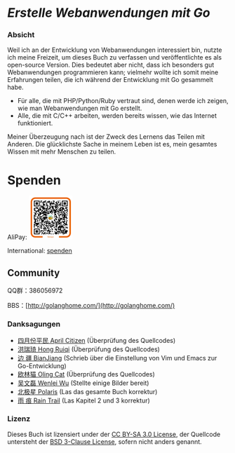 ***Erstelle Webanwendungen mit Go***
======================================

### Absicht

Weil ich an der Entwicklung von Webanwendungen interessiert bin, nutzte ich meine Freizeit, um dieses Buch zu verfassen und veröffentlichte  es als open-source Version. Dies bedeutet aber nicht, dass ich besonders gut Webanwendungen programmieren kann; vielmehr wollte ich somit meine Erfahrungen teilen, die ich während der Entwicklung mit Go gesammelt habe.

- Für alle, die mit PHP/Python/Ruby vertraut sind, denen werde ich zeigen, wie man Webanwendungen mit Go erstellt.
- Alle, die mit C/C++ arbeiten, werden bereits wissen, wie das Internet funktioniert.

Meiner Überzeugung nach ist der Zweck des Lernens das Teilen mit Anderen. Die glücklichste Sache in meinem Leben ist es, mein gesamtes Wissen mit mehr Menschen zu teilen.

# Spenden

AliPay: <img src="../zh/images/alipay.png" alt="alipay" width="100" height="100">

International: [spenden](http://beego.me/donate)

## Community
QQ群：386056972

BBS：[http://golanghome.com/](http://golanghome.com/)

### Danksagungen

 - [四月份平民 April Citizen](https://plus.google.com/110445767383269817959) (Überprüfung des Quellcodes)
 - [洪瑞琦 Hong Ruiqi](https://github.com/hongruiqi) (Überprüfung des Quellcodes)
 - [边  疆 BianJiang](https://github.com/border) (Schrieb über die Einstellung von Vim und Emacs zur Go-Entwicklung)
 - [欧林猫 Oling Cat](https://github.com/OlingCat) (Überprüfung des Quellcodes)
 - [吴文磊 Wenlei Wu](mailto:spadesacn@gmail.com) (Stellte einige Bilder bereit)
 - [北极星 Polaris](https://github.com/polaris1119) (Las das gesamte Buch korrektur)
 - [雨  痕 Rain Trail](https://github.com/qyuhen) (Las Kapitel 2 und 3 korrektur)

### Lizenz

Dieses Buch ist lizensiert under der [CC BY-SA 3.0 License](http://creativecommons.org/licenses/by-sa/3.0/),
der Quellcode untersteht der [BSD 3-Clause License](<https://github.com/astaxie/build-web-application-with-golang/blob/master/LICENSE.md>), sofern nicht anders genannt.